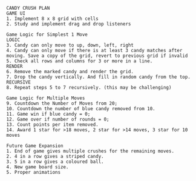 
    CANDY CRUSH PLAN
    GAME UI
    1. Implement 8 x 8 grid with cells
    2. Study and implement drag and drop listeners

    Game Logic for Simplest 1 Move
    LOGIC
    3. Candy can only move to up, down, left, right
    4. Candy can only move if there is at least 3 candy matches after moving. Save a copy of the grid, revert to previous grid if invalid
    5. Check all rows and columns for 3 or more in a line.
    RENDER
    6. Remove the marked candy and render the grid.
    7. Drop the candy vertically. And fill in random candy from the top.
    RECURSIVE
    8. Repeat steps 5 to 7 recursively. (this may be challenging)

    Game Logic for Multiple Moves 
    9. Countdown the Number of Moves from 20;
    10. Countdown the number of blue candy removed from 10.
    11. Game win if blue candy = 0;
    12. Game over if number of rounds = 0;
    13. Count points per item removed. 
    14. Award 1 star for >18 moves, 2 star for >14 moves, 3 star for 10 moves

    Future Game Expansion
    1. End of game gives multiple crushes for the remaining moves.
    2. 4 in a row gives a striped candy.
    3. 5 in a row gives a coloured ball.
    4. New game board size.
    5. Proper animations

